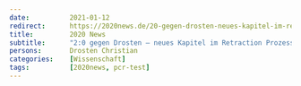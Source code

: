 ```yaml
---
date:          2021-01-12
redirect:      https://2020news.de/20-gegen-drosten-neues-kapitel-im-retraction-prozess/
title:         2020 News
subtitle:      "2:0 gegen Drosten – neues Kapitel im Retraction Prozess"
persons:       Drosten Christian
categories:    [Wissenschaft]
tags:          [2020news, pcr-test]
---
```

